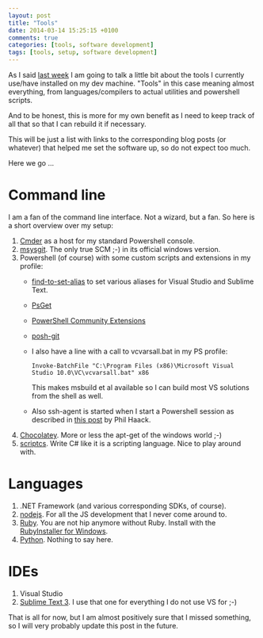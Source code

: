 ```yaml
---
layout: post
title: "Tools"
date: 2014-03-14 15:25:15 +0100
comments: true
categories: [tools, software development]
tags: [tools, setup, software development]
---
```


As I said [last week](/blog/2014/03/03/week-10-2014) I am going to talk a little bit about the tools I currently use/have installed on my dev machine. "Tools" in this case meaning almost everything, from languages/compilers to actual utilities and powershell scripts.

And to be honest, this is more for my own benefit as I need to keep track of all that so that I can rebuild it if necessary.

This will be just a list with links to the corresponding blog posts (or whatever) that helped me set the software up, so do not expect too much.

Here we go ...

# Command line

I am a fan of the command line interface. Not a wizard, but a fan. So here is a short overview over my setup:

1. [Cmder](http://bliker.github.io/cmder/) as a host for my standard Powershell console.
2. [msysgit](http://msysgit.github.io/index.html). The only true SCM ;-) in its official windows version.
3. Powershell (of course) with some custom scripts and extensions in my profile:
    - [find-to-set-alias](http://bradwilson.typepad.com/blog/2008/12/find-to-set-aliasps1.html) to set various aliases for Visual Studio and Sublime Text.
    - [PsGet](http://psget.net/)
    - [PowerShell Community Extensions](http://pscx.codeplex.com/)
    - [posh-git](http://dahlbyk.github.io/posh-git/)
    - I also have a line with a call to vcvarsall.bat in my PS profile:

      ```
      Invoke-BatchFile "C:\Program Files (x86)\Microsoft Visual Studio 10.0\VC\vcvarsall.bat" x86
      ```
      
      This makes msbuild et al available so I can build most VS solutions from the shell as well.
    - Also ssh-agent is started when I start a Powershell session as described in [this post](http://haacked.com/archive/2011/12/19/get-git-for-windows.aspx/) by Phil Haack.
4. [Chocolatey](https://chocolatey.org/). More or less the apt-get of the windows world ;-)
5. [scriptcs](http://scriptcs.net/). Write C# like it is a scripting language. Nice to play around with.

# Languages

1. .NET Framework (and various corresponding SDKs, of course).
2. [nodejs](http://nodejs.org/). For all the JS development that I never come around to.
3. [Ruby](https://www.ruby-lang.org). You are not hip anymore without Ruby. Install with the [RubyInstaller for Windows](http://rubyinstaller.org/).
4. [Python](http://www.python.org/). Nothing to say here.

# IDEs

1. Visual Studio
2. [Sublime Text 3](http://www.sublimetext.com/3). I use that one for everything I do not use VS for ;-)


That is all for now, but I am almost positively sure that I missed something, so I will very probably update this post in the future.



